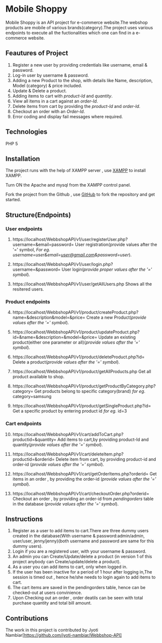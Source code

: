 # Mobile Shoppy
Mobile Shoppy is an API project for e-commerce website.The webshop products are  mobile of various brands(category).The project uses various endpoints to execute all the fuctionalities which one can find in a e-commerce website.

## Feautures of Project
1. Register a new user by providing credentials like username, email & password.
2. Log-in user by username & password.
3. Adding a new Product to the shop, with details like Name, description, Model (category) & price included.
4. Update & Delete a product.
5. Adding items to cart with _product-Id_ and _quantity_.
6. View all items in a cart against an _order-Id_.
7. Delete items from cart by providing the _product-Id_ and _order-Id_.
8. Checkout an order with an _Order-Id_.
9. Error coding and display fail messages where required.

## Technologies
PHP 5


## Installation
The project runs with the help of XAMPP server , use [XAMPP](https://www.apachefriends.org/download.html) to install XAMPP.

Turn ON the Apache and mysql from the XAMPP control panel.

Fork the project from the Github , use [GitHub](https://github.com/jyoti-nambiar/Webbshop-API.git) to fork the repository and get started.


## Structure(Endpoints)
### User endpoints
1. https://localhost/WebbshopAPI/v1/user/registerUser.php?username=&email=password=
   User registration(provide values after the '=' symbol, _For eg._ _username=user&email=user@gmail.com&password=user_).

2. https://localhost/WebbshopAPI/v1/user/login.php?username=&password=
   User login(_provide proper values after the '=' symbol_).

3. https://localhost/WebbshopAPI/v1/user/getAllUsers.php
    Shows all the resitered users.

### Product endpoints
4. https://localhost/WebbshopAPI/v1/product/createProduct.php?name=&description&model=&price=
Create a new Product(_provide values after the '=' symbol_).

5. https://localhost/WebbshopAPI/v1/product/updateProduct.php?id=&name=&description=&model=&price=
Update an existing product(either one parameter or all)(_provide values after the '=' symbol_).

6. https://localhost/WebbshopAPI/v1/product/deleteProduct.php?id=
Delete a product(_provide values after the '=' symbol_).

7. https://localhost/WebbshopAPI/v1/product/getAllProducts.php
    Get all product available to shop.

8. https://localhost/WebbshopAPI/v1/product/getProductByCategory.php?category=
Get products belong to specific category(brand) _for eg_. category=samsung

9. https://localhost/WebbshopAPI/v1/product/getSingleProduct.php?id=
Get a specific product by entering product id _for eg._ id=3

### Cart endpoints
10. https://localhost/WebbshopAPI/v1/cart/addToCart.php?productid=&quantity=
Add items to cart,by providing product-Id and quantity(_provide values after the '=' symbol_).

11. https://localhost/WebbshopAPI/v1/cart/deleteItem.php?productid=&orderid=
Delete item from cart, by providing product-id and order-id (_provide values after the '=' symbol_).

12. https://localhost/WebbshopAPI/v1/cart/getOrderItems.php?orderid=
Get items in an order , by providing the order-id (_provide values after the '=' symbol_).

13. https://localhost/WebbshopAPI/v1/cart/checkoutOrder.php?orderid=
Checkout an order , by providing an order-id from _pendingorders_ table in the database (_provide values after the '=' symbol_).


## Instructions
1. Register as a user to add items to cart.There are three dummy users created in the database(With username & password:admin/admin, user/user, jenny/jenny)(both username and password are same for this dummy users).
2. Login if you are a registered user, with your username & password.
3. An admin you can Create/Update/delete a product (in version 1 of this project anybody can Create/update/delete a product).
4. As a user you can add items to cart, only when logged in.
5. If the user has been inactive for a period of 1 hour after logging in,The session is timed out , hence he/she needs to login again to add items to cart.
6. The cart items are saved in the pendingorders table, hence can be checked-out at users convinience.
7. Upon Checking out an order , order deatils can be seen with total purchase quantity and total bill amount.

## Contributions
The work in this project is contributed by Jyoti Nambiar[https://github.com/jyoti-nambiar/Webbshop-API]





